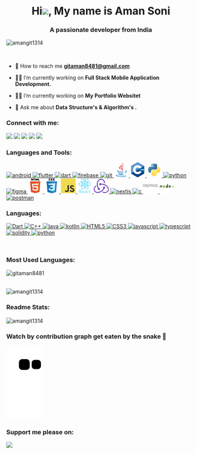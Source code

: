 <h1 align="center">Hi<img src="https://media.giphy.com/media/hvRJCLFzcasrR4ia7z/giphy.gif" width="25px">, My name is Aman Soni </h1>
<h3 align="center">A passionate developer from India</h3>



<p align="left"> <img src="https://komarev.com/ghpvc/?username=myster10ushu1k&label=Profile%20views&color=0e75b6&style=juicyfresh" alt="amangit1314" /> </p>
<p align="left"> <a href="https://github-profile-trophy.vercel.app/?username=amangit1314&theme=onedark"><img src="https://github-profile-trophy.vercel.app/?username=amangit1314&theme=juicyfresh" alt="" /></a> </p>

- 📧 How to reach me **gitaman8481@gmail.com**

- 👨‍💻 I’m currently working on **Full Stack Mobile Application Development.**
 
- 👨‍🔬 I’m currently working on **My Portfolio Websitet**

- 💬 Ask me about **Data Structure's & Algorithm's .**

<h3 align="left">Connect with me:</h3>
<p align="left"> 
  <a href="https://www.linkedin.com/in/aman-soni1"><img src="https://img.shields.io/badge/LinkedIn-0077B5?style=for-the-badge&logo=linkedin&logoColor=white" /></a> 
  <a href="https://twitter.com/soni07_aman"><img src="https://img.shields.io/badge/Twitter-1DA1F2?style=for-the-badge&logo=twitter&logoColor=white" /></a>
  <a href="https://dribbble.com/amansoni53453"><img src="https://img.shields.io/badge/Dribbble-EA4C89?style=for-the-badge&logo=dribbble&logoColor=white" /></a>
  <a href="https://leetcode.com/MysteriousHulk/" /><img src="https://img.shields.io/badge/-LeetCode-FFA116?style=for-the-badge&logo=LeetCode&logoColor=black"/></a>
  <a href="https://linktr.ee/MysteriousHulk" /><img src="https://img.shields.io/badge/linktree-39E09B?style=for-the-badge&logo=linktree&logoColor=white"/></a>
</p>

<h3 align="left">Languages and Tools:</h3>
<p align="left"> 
  <a href="https://developer.android.com" target="_blank"> 
    <img src="https://www.svgrepo.com/show/217740/android.svg" alt="android" width="40" height="40"/> 
  </a>  
  <a href="https://flutter.dev" target="_blank"> <img src="https://www.vectorlogo.zone/logos/flutterio/flutterio-icon.svg" alt="flutter" width="40" height="40"/> </a>  
  <a href="https://dart.dev" target="_blank"> <img src="https://www.vectorlogo.zone/logos/dartlang/dartlang-icon.svg" alt="dart" width="40" height="40"/> </a>  
  <a href="https://firebase.google.com/" target="_blank"> <img src="https://www.vectorlogo.zone/logos/firebase/firebase-icon.svg" alt="firebase" width="40" height="40"/> </a> 
<a href="https://git-scm.com/" target="_blank"> <img src="https://www.vectorlogo.zone/logos/git-scm/git-scm-icon.svg" alt="git" width="40" height="40"/> </a>  
<a href="https://www.java.com" target="_blank" rel="noreferrer"> 
  <img src="https://raw.githubusercontent.com/devicons/devicon/master/icons/java/java-original.svg" alt="java" width="40" height="40"/>
  </a>
  <a href="https://www.w3schools.com/cpp/" target="_blank" rel="noreferrer"> <img src="https://raw.githubusercontent.com/devicons/devicon/master/icons/cplusplus/cplusplus-original.svg" alt="cplusplus" width="40" height="40"/> </a> 
  <a href="https://www.python.org" target="_blank" rel="noreferrer"> <img src="https://raw.githubusercontent.com/devicons/devicon/master/icons/python/python-original.svg" alt="python" width="40" height="40"/> </a> 
    <a href="https://soliditylang.org/" target="_blank" rel="noreferrer"> <img src="https://upload.wikimedia.org/wikipedia/commons/thumb/9/98/Solidity_logo.svg/579px-Solidity_logo.svg.png?20201202112837" alt="python" width="25" height="40"/> </a> 
  <a href="https://www.figma.com/" target="_blank" rel="noreferrer"> <img src="https://www.vectorlogo.zone/logos/figma/figma-icon.svg" alt="figma" width="40" height="40"/> </a>  
  <a href="https://www.w3.org/html/" target="_blank" rel="noreferrer"> 
   <img src="https://raw.githubusercontent.com/devicons/devicon/master/icons/html5/html5-original-wordmark.svg" alt="html5" width="40" height="40"/>
   </a>
    <a href="https://www.w3schools.com/css/" target="_blank" rel="noreferrer"> <img src="https://raw.githubusercontent.com/devicons/devicon/master/icons/css3/css3-original-wordmark.svg" alt="css3" width="40" height="40"/> </a>  

  <a href="https://developer.mozilla.org/en-US/docs/Web/JavaScript" target="_blank" rel="noreferrer"> 
  <img src="https://raw.githubusercontent.com/devicons/devicon/master/icons/javascript/javascript-original.svg" alt="javascript" width="40" height="40"/> 
  </a>  
  <a href="https://reactjs.org/" target="_blank" rel="noreferrer"> <img src="https://raw.githubusercontent.com/devicons/devicon/master/icons/react/react-original-wordmark.svg" alt="react" width="40" height="40"/> </a> 
  <a href="https://redux.js.org" target="_blank" rel="noreferrer"> <img src="https://raw.githubusercontent.com/devicons/devicon/master/icons/redux/redux-original.svg" alt="redux" width="40" height="40"/> </a> 
  <a href="https://nextjs.org/" target="_blank" rel="noreferrer"> 
  <img src="https://cdn.worldvectorlogo.com/logos/nextjs-2.svg" alt="nextjs" width="40" height="40"/> 
  </a> 
<a href="https://www.tailwindcss.com" target="_blank" rel="noreferrer"> 
  <img src="https://upload.wikimedia.org/wikipedia/commons/thumb/d/d5/Tailwind_CSS_Logo.svg/900px-Tailwind_CSS_Logo.svg.png?20211001194333" alt="c" width="40" height="40"/> </a>
 <a href="https://expressjs.com" target="_blank" rel="noreferrer"> <img src="https://raw.githubusercontent.com/devicons/devicon/master/icons/express/express-original-wordmark.svg" alt="express" width="40" height="40"/> </a> 
  <a href="https://nodejs.org" target="_blank" rel="noreferrer"> <img src="https://raw.githubusercontent.com/devicons/devicon/master/icons/nodejs/nodejs-original-wordmark.svg" alt="nodejs" width="40" height="40"/> </a> 
  <a href="https://postman.com" target="_blank" rel="noreferrer"> <img src="https://www.vectorlogo.zone/logos/getpostman/getpostman-icon.svg" alt="postman" width="40" height="40"/> </a> 


<!--   <br> -->
  <h3 align="left">Languages:</h3>
  <a href="https://cpp.org" target="_blank"> <img src="https://img.shields.io/badge/Dart-0175C2?style=for-the-badge&logo=dart&logoColor=white" alt="Dart"/> </a>
  <a href="https://cpp.org" target="_blank"> <img src="https://img.shields.io/badge/C%2B%2B-00599C?style=for-the-badge&logo=c%2B%2B&logoColor=white" alt="C++"/> </a>
  <a href="https://www.java.com" target="_blank"> <img src="https://img.shields.io/badge/Java-ED8B00?style=for-the-badge&logo=java&logoColor=white" alt="java"/> </a> 
  <a href="https://cpp.org" target="_blank"> <img src="https://img.shields.io/badge/Kotlin-0095D5?&style=for-the-badge&logo=kotlin&logoColor=white" alt="kotlin"/> </a>
   <a href="https://cpp.org" target="_blank"> <img src="https://img.shields.io/badge/HTML5-E34F26?style=for-the-badge&logo=html5&logoColor=white" alt="HTML5"/> </a>
  <a href="https://cpp.org" target="_blank"> <img src="https://img.shields.io/badge/CSS3-1572B6?style=for-the-badge&logo=css3&logoColor=whitee" alt="CSS3"/> </a>
  <a href="https://developer.mozilla.org/en-US/docs/Web/JavaScript" target="_blank"> <img src="https://img.shields.io/badge/JavaScript-323330?style=for-the-badge&logo=javascript&logoColor=F7DF1E" alt="javascript" /> </a> 
    <a href="https://developer.mozilla.org/en-US/docs/Web/TypesScript" target="_blank"> <img src="https://img.shields.io/badge/Typescript-07689F?style=for-the-badge&logo=typescript&logoColor=white" alt="typescript" /> </a>
    <a href="https://developer.mozilla.org/en-US/docs/Web/Solidity" target="_blank"> <img src="https://img.shields.io/badge/Solidity-25316D?style=for-the-badge&logo=solidity&logoColor=white" alt="solidity" /> </a> 
  <a href="https://www.python.org" target="_blank"> <img src="https://img.shields.io/badge/Python-FFD43B?style=for-the-badge&logo=python&logoColor=darkgreen" alt="python"/></a>
</p>



<p>
 
</p>

<p>&nbsp;
  <p>
   <h3 align="left">Most Used Languages: </h3>
   <img align="left" src="https://github-readme-stats.vercel.app/api/top-langs?username=amangit1314&theme=shades-of-purple&show_icons=true&locale=en&layout=compact" alt="gitaman8481" />
  </p>
  <br>
  <br>
  <p>
   <img align="center" src="https://github-readme-stats.vercel.app/api?username=amangit1314&theme=shades-of-purple&show_icons=true&locale=en" alt="amangit1314" />
  </p>
  <p>
    <h3 align="left">Readme Stats:</h3>
     <img align="center" src="https://github-readme-streak-stats.herokuapp.com/?user=amangit1314&theme=shades-of-purple" alt="amangit1314" />
  </p>
</p>

<h3> Watch by contribution graph get eaten by the snake 🐍 </h3> 
<img src="https://github.com/amangit1314/amangit1314/blob/output/github-contribution-grid-snake.svg" />

<p align="left"> 
  <h3 align="left">Support me please on:</h3>
  <a href="https://www.buymeacoffee.com/amanSoni "><img src="https://img.shields.io/badge/Buy_Me_A_Coffee-FFDD00?style=for-the-badge&logo=buy-me-a-coffee&logoColor=black" /></a>
</p>  
